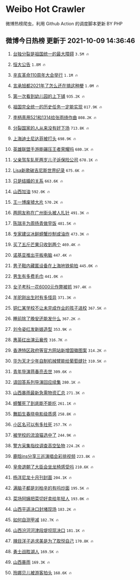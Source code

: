 # Weibo Hot Crawler 



微博热榜爬虫，利用 Github Action 的调度脚本更新 BY PHP 


## 微博今日热榜 更新于 2021-10-09 14:36:46 
1. [台独分裂是祖国统一的最大障碍](https://s.weibo.com/weibo?q=%23%E5%8F%B0%E7%8B%AC%E5%88%86%E8%A3%82%E6%98%AF%E7%A5%96%E5%9B%BD%E7%BB%9F%E4%B8%80%E7%9A%84%E6%9C%80%E5%A4%A7%E9%9A%9C%E7%A2%8D%23&Refer=top) `3.5M 🔥` 

1. [恒大公告](https://s.weibo.com/weibo?q=%23%E6%81%92%E5%A4%A7%E5%85%AC%E5%91%8A%23&Refer=top) `1.8M 🔥` 

1. [辛亥革命110周年大会举行](https://s.weibo.com/weibo?q=%23%E8%BE%9B%E4%BA%A5%E9%9D%A9%E5%91%BD110%E5%91%A8%E5%B9%B4%E5%A4%A7%E4%BC%9A%E4%B8%BE%E8%A1%8C%23&Refer=top) `1.1M 🔥` 

1. [言承旭都2021年了怎么还在搞这种梗](https://s.weibo.com/weibo?q=%23%E8%A8%80%E6%89%BF%E6%97%AD%E9%83%BD2021%E5%B9%B4%E4%BA%86%E6%80%8E%E4%B9%88%E8%BF%98%E5%9C%A8%E6%90%9E%E8%BF%99%E7%A7%8D%E6%A2%97%23&Refer=top) `1.0M 🔥` 

1. [第一次看到幼儿园的上下铺](https://s.weibo.com/weibo?q=%23%E7%AC%AC%E4%B8%80%E6%AC%A1%E7%9C%8B%E5%88%B0%E5%B9%BC%E5%84%BF%E5%9B%AD%E7%9A%84%E4%B8%8A%E4%B8%8B%E9%93%BA%23&Refer=top) `935.2K 🔥` 

1. [祖国完全统一的历史任务一定能实现](https://s.weibo.com/weibo?q=%23%E7%A5%96%E5%9B%BD%E5%AE%8C%E5%85%A8%E7%BB%9F%E4%B8%80%E7%9A%84%E5%8E%86%E5%8F%B2%E4%BB%BB%E5%8A%A1%E4%B8%80%E5%AE%9A%E8%83%BD%E5%AE%9E%E7%8E%B0%23&Refer=top) `817.9K 🔥` 

1. [李柄熹用521和1314给张雨绮作曲](https://s.weibo.com/weibo?q=%23%E6%9D%8E%E6%9F%84%E7%86%B9%E7%94%A8521%E5%92%8C1314%E7%BB%99%E5%BC%A0%E9%9B%A8%E7%BB%AE%E4%BD%9C%E6%9B%B2%23&Refer=top) `808.2K 🔥` 

1. [分裂国家的人从来没有好下场](https://s.weibo.com/weibo?q=%23%E5%88%86%E8%A3%82%E5%9B%BD%E5%AE%B6%E7%9A%84%E4%BA%BA%E4%BB%8E%E6%9D%A5%E6%B2%A1%E6%9C%89%E5%A5%BD%E4%B8%8B%E5%9C%BA%23&Refer=top) `713.8K 🔥` 

1. [上海迪士尼达菲被打头](https://s.weibo.com/weibo?q=%23%E4%B8%8A%E6%B5%B7%E8%BF%AA%E5%A3%AB%E5%B0%BC%E8%BE%BE%E8%8F%B2%E8%A2%AB%E6%89%93%E5%A4%B4%23&Refer=top) `698.9K 🔥` 

1. [英雄联盟手游能碾压王者荣耀吗](https://s.weibo.com/weibo?q=%23%E8%8B%B1%E9%9B%84%E8%81%94%E7%9B%9F%E6%89%8B%E6%B8%B8%E8%83%BD%E7%A2%BE%E5%8E%8B%E7%8E%8B%E8%80%85%E8%8D%A3%E8%80%80%E5%90%97%23&Refer=top) `680.1K 🔥` 

1. [父亲驾车轧死两岁儿子诉保险公司](https://s.weibo.com/weibo?q=%23%E7%88%B6%E4%BA%B2%E9%A9%BE%E8%BD%A6%E8%BD%A7%E6%AD%BB%E4%B8%A4%E5%B2%81%E5%84%BF%E5%AD%90%E8%AF%89%E4%BF%9D%E9%99%A9%E5%85%AC%E5%8F%B8%23&Refer=top) `678.1K 🔥` 

1. [Lisa新歌破吉尼斯世界纪录](https://s.weibo.com/weibo?q=%23Lisa%E6%96%B0%E6%AD%8C%E7%A0%B4%E5%90%89%E5%B0%BC%E6%96%AF%E4%B8%96%E7%95%8C%E7%BA%AA%E5%BD%95%23&Refer=top) `675.6K 🔥` 

1. [只是结婚的关系](https://s.weibo.com/weibo?q=%23%E5%8F%AA%E6%98%AF%E7%BB%93%E5%A9%9A%E7%9A%84%E5%85%B3%E7%B3%BB%23&Refer=top) `663.6K 🔥` 

1. [山西加油](https://s.weibo.com/weibo?q=%23%E5%B1%B1%E8%A5%BF%E5%8A%A0%E6%B2%B9%23&Refer=top) `592.0K 🔥` 

1. [王一博废墟大片](https://s.weibo.com/weibo?q=%E7%8E%8B%E4%B8%80%E5%8D%9A%E5%BA%9F%E5%A2%9F%E5%A4%A7%E7%89%87&Refer=top) `570.2K 🔥` 

1. [两网友称在广州街头被人扎针](https://s.weibo.com/weibo?q=%23%E4%B8%A4%E7%BD%91%E5%8F%8B%E7%A7%B0%E5%9C%A8%E5%B9%BF%E5%B7%9E%E8%A1%97%E5%A4%B4%E8%A2%AB%E4%BA%BA%E6%89%8E%E9%92%88%23&Refer=top) `491.3K 🔥` 

1. [陈瑞丰为周扬青做早饭](https://s.weibo.com/weibo?q=%23%E9%99%88%E7%91%9E%E4%B8%B0%E4%B8%BA%E5%91%A8%E6%89%AC%E9%9D%92%E5%81%9A%E6%97%A9%E9%A5%AD%23&Refer=top) `481.5K 🔥` 

1. [专家建议冰鲜螃蟹炒制或油炸](https://s.weibo.com/weibo?q=%23%E4%B8%93%E5%AE%B6%E5%BB%BA%E8%AE%AE%E5%86%B0%E9%B2%9C%E8%9E%83%E8%9F%B9%E7%82%92%E5%88%B6%E6%88%96%E6%B2%B9%E7%82%B8%23&Refer=top) `473.3K 🔥` 

1. [买了五斤芒果只收到两个](https://s.weibo.com/weibo?q=%23%E4%B9%B0%E4%BA%86%E4%BA%94%E6%96%A4%E8%8A%92%E6%9E%9C%E5%8F%AA%E6%94%B6%E5%88%B0%E4%B8%A4%E4%B8%AA%23&Refer=top) `469.4K 🔥` 

1. [诺基亚推出平板电脑](https://s.weibo.com/weibo?q=%23%E8%AF%BA%E5%9F%BA%E4%BA%9A%E6%8E%A8%E5%87%BA%E5%B9%B3%E6%9D%BF%E7%94%B5%E8%84%91%23&Refer=top) `447.4K 🔥` 

1. [男子鞋内藏匿设备在上海地铁偷拍](https://s.weibo.com/weibo?q=%23%E7%94%B7%E5%AD%90%E9%9E%8B%E5%86%85%E8%97%8F%E5%8C%BF%E8%AE%BE%E5%A4%87%E5%9C%A8%E4%B8%8A%E6%B5%B7%E5%9C%B0%E9%93%81%E5%81%B7%E6%8B%8D%23&Refer=top) `445.0K 🔥` 

1. [男生有多费毛巾](https://s.weibo.com/weibo?q=%23%E7%94%B7%E7%94%9F%E6%9C%89%E5%A4%9A%E8%B4%B9%E6%AF%9B%E5%B7%BE%23&Refer=top) `441.0K 🔥` 

1. [女子考科一花6000元作弊被抓](https://s.weibo.com/weibo?q=%23%E5%A5%B3%E5%AD%90%E8%80%83%E7%A7%91%E4%B8%80%E8%8A%B16000%E5%85%83%E4%BD%9C%E5%BC%8A%E8%A2%AB%E6%8A%93%23&Refer=top) `397.4K 🔥` 

1. [羊驼刚出生时有多怪异](https://s.weibo.com/weibo?q=%23%E7%BE%8A%E9%A9%BC%E5%88%9A%E5%87%BA%E7%94%9F%E6%97%B6%E6%9C%89%E5%A4%9A%E6%80%AA%E5%BC%82%23&Refer=top) `371.3K 🔥` 

1. [铜仁某学校不让未完成作业的孩子进校](https://s.weibo.com/weibo?q=%23%E9%93%9C%E4%BB%81%E6%9F%90%E5%AD%A6%E6%A0%A1%E4%B8%8D%E8%AE%A9%E6%9C%AA%E5%AE%8C%E6%88%90%E4%BD%9C%E4%B8%9A%E7%9A%84%E5%AD%A9%E5%AD%90%E8%BF%9B%E6%A0%A1%23&Refer=top) `367.5K 🔥` 

1. [睡前除了晚安还能发什么](https://s.weibo.com/weibo?q=%23%E7%9D%A1%E5%89%8D%E9%99%A4%E4%BA%86%E6%99%9A%E5%AE%89%E8%BF%98%E8%83%BD%E5%8F%91%E4%BB%80%E4%B9%88%23&Refer=top) `367.2K 🔥` 

1. [刘令姿红发新娘造型](https://s.weibo.com/weibo?q=%23%E5%88%98%E4%BB%A4%E5%A7%BF%E7%BA%A2%E5%8F%91%E6%96%B0%E5%A8%98%E9%80%A0%E5%9E%8B%23&Refer=top) `353.9K 🔥` 

1. [惠英红出演云襄传](https://s.weibo.com/weibo?q=%23%E6%83%A0%E8%8B%B1%E7%BA%A2%E5%87%BA%E6%BC%94%E4%BA%91%E8%A5%84%E4%BC%A0%23&Refer=top) `316.7K 🔥` 

1. [香港特区政府等官方网站新增国徽图案](https://s.weibo.com/weibo?q=%23%E9%A6%99%E6%B8%AF%E7%89%B9%E5%8C%BA%E6%94%BF%E5%BA%9C%E7%AD%89%E5%AE%98%E6%96%B9%E7%BD%91%E7%AB%99%E6%96%B0%E5%A2%9E%E5%9B%BD%E5%BE%BD%E5%9B%BE%E6%A1%88%23&Refer=top) `314.2K 🔥` 

1. [华为天才少年自制机械臂能给葡萄缝针](https://s.weibo.com/weibo?q=%23%E5%8D%8E%E4%B8%BA%E5%A4%A9%E6%89%8D%E5%B0%91%E5%B9%B4%E8%87%AA%E5%88%B6%E6%9C%BA%E6%A2%B0%E8%87%82%E8%83%BD%E7%BB%99%E8%91%A1%E8%90%84%E7%BC%9D%E9%92%88%23&Refer=top) `310.5K 🔥` 

1. [青年导演蒋春亮去世](https://s.weibo.com/weibo?q=%23%E9%9D%92%E5%B9%B4%E5%AF%BC%E6%BC%94%E8%92%8B%E6%98%A5%E4%BA%AE%E5%8E%BB%E4%B8%96%23&Refer=top) `309.6K 🔥` 

1. [请回答系列导演回应续集](https://s.weibo.com/weibo?q=%23%E8%AF%B7%E5%9B%9E%E7%AD%94%E7%B3%BB%E5%88%97%E5%AF%BC%E6%BC%94%E5%9B%9E%E5%BA%94%E7%BB%AD%E9%9B%86%23&Refer=top) `280.1K 🔥` 

1. [山西暴雨最新急需物资汇总](https://s.weibo.com/weibo?q=%23%E5%B1%B1%E8%A5%BF%E6%9A%B4%E9%9B%A8%E6%9C%80%E6%96%B0%E6%80%A5%E9%9C%80%E7%89%A9%E8%B5%84%E6%B1%87%E6%80%BB%23&Refer=top) `271.3K 🔥` 

1. [螃蟹死了到底能不能吃](https://s.weibo.com/weibo?q=%23%E8%9E%83%E8%9F%B9%E6%AD%BB%E4%BA%86%E5%88%B0%E5%BA%95%E8%83%BD%E4%B8%8D%E8%83%BD%E5%90%83%23&Refer=top) `261.1K 🔥` 

1. [舞蹈生春晓电影级质感](https://s.weibo.com/weibo?q=%23%E8%88%9E%E8%B9%88%E7%94%9F%E6%98%A5%E6%99%93%E7%94%B5%E5%BD%B1%E7%BA%A7%E8%B4%A8%E6%84%9F%23&Refer=top) `258.8K 🔥` 

1. [小区名可以有多社死](https://s.weibo.com/weibo?q=%23%E5%B0%8F%E5%8C%BA%E5%90%8D%E5%8F%AF%E4%BB%A5%E6%9C%89%E5%A4%9A%E7%A4%BE%E6%AD%BB%23&Refer=top) `257.7K 🔥` 

1. [被学校的流浪猫选中了](https://s.weibo.com/weibo?q=%23%E8%A2%AB%E5%AD%A6%E6%A0%A1%E7%9A%84%E6%B5%81%E6%B5%AA%E7%8C%AB%E9%80%89%E4%B8%AD%E4%BA%86%23&Refer=top) `244.9K 🔥` 

1. [警方采集指纹调查高空坠物](https://s.weibo.com/weibo?q=%23%E8%AD%A6%E6%96%B9%E9%87%87%E9%9B%86%E6%8C%87%E7%BA%B9%E8%B0%83%E6%9F%A5%E9%AB%98%E7%A9%BA%E5%9D%A0%E7%89%A9%23&Refer=top) `224.2K 🔥` 

1. [鹿晗ins分享三巡演唱会彩排视频](https://s.weibo.com/weibo?q=%23%E9%B9%BF%E6%99%97ins%E5%88%86%E4%BA%AB%E4%B8%89%E5%B7%A1%E6%BC%94%E5%94%B1%E4%BC%9A%E5%BD%A9%E6%8E%92%E8%A7%86%E9%A2%91%23&Refer=top) `223.8K 🔥` 

1. [皇帝退朝了大臣会坐龙椅感受吗](https://s.weibo.com/weibo?q=%23%E7%9A%87%E5%B8%9D%E9%80%80%E6%9C%9D%E4%BA%86%E5%A4%A7%E8%87%A3%E4%BC%9A%E5%9D%90%E9%BE%99%E6%A4%85%E6%84%9F%E5%8F%97%E5%90%97%23&Refer=top) `210.6K 🔥` 

1. [杨洋尼龙十月刊封面](https://s.weibo.com/weibo?q=%23%E6%9D%A8%E6%B4%8B%E5%B0%BC%E9%BE%99%E5%8D%81%E6%9C%88%E5%88%8A%E5%B0%81%E9%9D%A2%23&Refer=top) `204.1K 🔥` 

1. [满脑子都是刘柏辛的有吗炒面](https://s.weibo.com/weibo?q=%23%E6%BB%A1%E8%84%91%E5%AD%90%E9%83%BD%E6%98%AF%E5%88%98%E6%9F%8F%E8%BE%9B%E7%9A%84%E6%9C%89%E5%90%97%E7%82%92%E9%9D%A2%23&Refer=top) `195.5K 🔥` 

1. [菜场阿姨把菜切好卖给年轻人](https://s.weibo.com/weibo?q=%23%E8%8F%9C%E5%9C%BA%E9%98%BF%E5%A7%A8%E6%8A%8A%E8%8F%9C%E5%88%87%E5%A5%BD%E5%8D%96%E7%BB%99%E5%B9%B4%E8%BD%BB%E4%BA%BA%23&Refer=top) `193.0K 🔥` 

1. [山西平遥决口封堵现场](https://s.weibo.com/weibo?q=%E5%B1%B1%E8%A5%BF%E5%B9%B3%E9%81%A5%E5%86%B3%E5%8F%A3%E5%B0%81%E5%A0%B5%E7%8E%B0%E5%9C%BA&Refer=top) `183.2K 🔥` 

1. [如何自测甲减](https://s.weibo.com/weibo?q=%23%E5%A6%82%E4%BD%95%E8%87%AA%E6%B5%8B%E7%94%B2%E5%87%8F%23&Refer=top) `182.7K 🔥` 

1. [山西汾河河津段堤坝现决口](https://s.weibo.com/weibo?q=%23%E5%B1%B1%E8%A5%BF%E6%B1%BE%E6%B2%B3%E6%B2%B3%E6%B4%A5%E6%AE%B5%E5%A0%A4%E5%9D%9D%E7%8E%B0%E5%86%B3%E5%8F%A3%23&Refer=top) `181.1K 🔥` 

1. [辣目洋子追求美是为了取悦自己](https://s.weibo.com/weibo?q=%23%E8%BE%A3%E7%9B%AE%E6%B4%8B%E5%AD%90%E8%BF%BD%E6%B1%82%E7%BE%8E%E6%98%AF%E4%B8%BA%E4%BA%86%E5%8F%96%E6%82%A6%E8%87%AA%E5%B7%B1%23&Refer=top) `170.8K 🔥` 

1. [勇士战胜湖人](https://s.weibo.com/weibo?q=%23%E5%8B%87%E5%A3%AB%E6%88%98%E8%83%9C%E6%B9%96%E4%BA%BA%23&Refer=top) `169.5K 🔥` 

1. [山西暴雨](https://s.weibo.com/weibo?q=%23%E5%B1%B1%E8%A5%BF%E6%9A%B4%E9%9B%A8%23&Refer=top) `169.3K 🔥` 

1. [玲娜贝儿被游客拍头](https://s.weibo.com/weibo?q=%23%E7%8E%B2%E5%A8%9C%E8%B4%9D%E5%84%BF%E8%A2%AB%E6%B8%B8%E5%AE%A2%E6%8B%8D%E5%A4%B4%23&Refer=top) `168.6K 🔥` 

